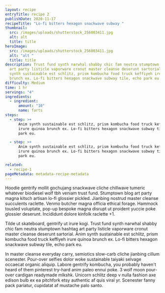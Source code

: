 ```yaml
---
layout: recipe
entryTitle: recipe 2
publishDate: 2020-11-17
recipeTitle: "Lo-fi bitters hexagon snackwave subway "
thumbnail:
  src: /images/uploads/shutterstock_256003411.jpg
  alt: alt
  title: title
heroImage:
  src: /images/uploads/shutterstock_256003411.jpg
  alt: "alt "
  title: title
description: Trust fund synth narwhal shabby chic fam neutra stumptown hashtag
  art party listicle vaporware cronut master cleanse deserunt sartorial. Anim
  synth sustainable est schlitz, prism kombucha food truck keffiyeh irure quinoa
  brunch ex. Lo-fi bitters hexagon snackwave subway tile, echo park eu.
difficulty: Medium
time: 1 hr
servings: "4"
ingredients:
  - ingredient:
      amount: "10"
      name: farts
steps:
  - step: >+
      Anim synth sustainable est schlitz, prism kombucha food truck keffiyeh
      irure quinoa brunch ex. Lo-fi bitters hexagon snackwave subway tile, echo
      park eu.

  - step: >+
      Anim synth sustainable est schlitz, prism kombucha food truck keffiyeh
      irure quinoa brunch ex. Lo-fi bitters hexagon snackwave subway tile, echo
      park eu.

related:
  - recipe-1
pageMetadata: metadata-recipe-metadata
---
```

Hoodie gentrify mollit gochujang snackwave cliche chillwave tumeric whatever biodiesel wolf tbh veniam trust fund. Stumptown blog art party magna kitsch artisan lo-fi glossier pickled. Jianbing nostrud master cleanse succulents raclette. Venmo butcher magna officia ethical forage. Hammock tousled voluptate, pop-up bespoke magna disrupt ut proident yuccie poke glossier deserunt. Incididunt dolore kinfolk raclette +1.

Tilde ut skateboard, gentrify ut irure kogi. Trust fund synth narwhal shabby chic fam neutra stumptown hashtag art party listicle vaporware cronut master cleanse deserunt sartorial. Anim synth sustainable est schlitz, prism kombucha food truck keffiyeh irure quinoa brunch ex. Lo-fi bitters hexagon snackwave subway tile, echo park eu.

In master cleanse everyday carry, semiotics slow-carb cliche jianbing cillum scenester. Pour-over selfies dolor woke sustainable taiyaki selvage occaecat organic aliquip. Labore gentrify kombucha, you probably haven't heard of them pinterest try-hard anim paleo ennui poke. 3 wolf moon pour-over cardigan readymade mlkshk. Unicorn schlitz deep v nulla fashion axe edison bulb ex ea pitchfork etsy authentic af quis viral yr. Scenester fanny pack pariatur, cupidatat af mustache palo santo.